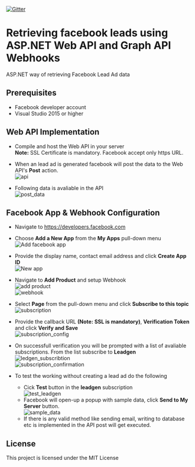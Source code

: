 [![Gitter](https://badges.gitter.im/Facebook-ASP-NET-Webhook/fb-asp-net-webhook.svg)](https://gitter.im/Facebook-ASP-NET-Webhook/fb-asp-net-webhook?utm_source=badge&utm_medium=badge&utm_campaign=pr-badge)

# Retrieving facebook leads using ASP.NET Web API and Graph API Webhooks

ASP.NET way of retrieving Facebook Lead Ad data

## Prerequisites

* Facebook developer account
* Visual Studio 2015 or higher

## Web API Implementation

* Compile and host the Web API in your server<br/>
<b>Note:</b> SSL Certificate is mandatory. Facebook accept only https URL.

* When an lead ad is generated facebook will post the data to the Web API's <b>Post</b> action.<br/>
![api](https://user-images.githubusercontent.com/17797942/29604521-63147678-8805-11e7-96c7-93ff359cbb77.png)
* Following data is avaliable in the API<br/>
![post_data](https://user-images.githubusercontent.com/17797942/29604579-9cc08740-8805-11e7-8357-b03d1577bcb5.png)


## Facebook App & Webhook Configuration

* Navigate to <https://developers.facebook.com>
* Choose <b>Add a New App</b> from the <b>My Apps</b> pull-down menu<br/>
![Add facebook app](https://user-images.githubusercontent.com/17797942/29600729-3a0e261c-87f5-11e7-87d2-07be3a50d8cb.png)

* Provide the display name, contact email address and click <b>Create App ID</b><br/>
![New app](https://user-images.githubusercontent.com/17797942/29601181-c06e31d2-87f7-11e7-89c1-6936160f2840.png)

* Navigate to <b>Add Product</b> and setup Webhook <br/>
![add product](https://user-images.githubusercontent.com/17797942/29601301-7625b6e4-87f8-11e7-9b1c-38bf8dbdb5c8.png)<br/>
![webhook](https://user-images.githubusercontent.com/17797942/29603525-20d6e406-8802-11e7-88b6-f607db1c1643.png)

* Select <b>Page</b> from the pull-down menu and click <b>Subscribe to this topic</b><br/>
![subscription](https://user-images.githubusercontent.com/17797942/29603667-a4907f14-8802-11e7-8483-37942b7d7d4d.png)

* Provide the callback URL <b>(Note: SSL is mandatory)</b>, <b>Verification Token</b> and click <b>Verify and Save</b><br/>
![subscription_config](https://user-images.githubusercontent.com/17797942/29603838-3bbe6b6c-8803-11e7-91b2-fac4527b5e4b.png)

* On successfull verification you will be prompted with a list of avaliable subscriptions. From the list subscribe to <b>Leadgen</b><br/>
![ledgen_subscribtion](https://user-images.githubusercontent.com/17797942/29604062-e767687e-8803-11e7-8c23-6bec68ac3ea8.png)<br/>
![subscription_confirmation](https://user-images.githubusercontent.com/17797942/29604094-080f1ad6-8804-11e7-821b-ef4b05b5e5e1.png)

* To test the working without creating a lead ad do the following
    * Cick <b>Test</b> button in the <b>leadgen</b> subscription<br/>
    ![test_leadgen](https://user-images.githubusercontent.com/17797942/29604905-9ba23600-8806-11e7-8696-1c5070d78baa.png)
    * Facebook will open-up a popup with sample data, click <b>Send to My Server</b> button.<br/>
    ![sample_data](https://user-images.githubusercontent.com/17797942/29604961-d39b439e-8806-11e7-9eed-c46082227a2a.png)
    * If there is any valid method like sending email, writing to database etc is implemented in the API post will get executed.

## License

This project is licensed under the MIT License
